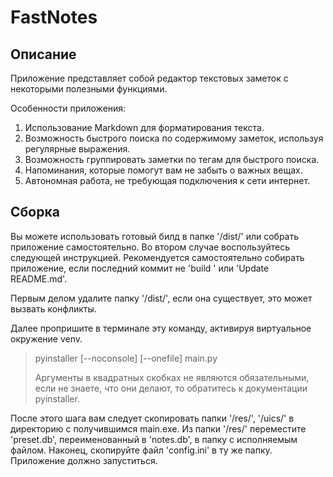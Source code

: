 # FastNotes

## Описание

Приложение представляет собой редактор текстовых заметок с некоторыми полезными
функциями.

Особенности приложения: 
1. Использование Markdown для форматирования текста.
2. Возможность быстрого поиска по содержимому заметок, используя регулярные выражения.
3. Возможность группировать заметки по тегам для быстрого поиска.
4. Напоминания, которые помогут вам не забыть о важных вещах.
5. Автономная работа, не требующая подключения к сети интернет.

## Сборка
Вы можете использовать готовый билд в папке '/dist/' или собрать приложение самостоятельно.
Во втором случае воспользуйтесь следующей инструкцией.
Рекомендуется самостоятельно собирать приложение, если последний коммит не 'build <version>' или 'Update README.md'.

Первым делом удалите папку '/dist/', если она существует, это может вызвать конфликты.

Далее пропришите в терминале эту команду, активируя виртуальное окружение venv.
> pyinstaller [--noconsole] [--onefile] main.py
>
> Аргументы в квадратных скобках не являются обязательными,
> если не знаете, что они делают, то обратитесь к документации pyinstaller.

После этого шага вам следует скопировать папки '/res/', '/uics/' в директорию с
получившимся main.exe. Из папки '/res/' переместите 'preset.db', переименованный
в 'notes.db', в папку с исполняемым файлом.
Наконец, скопируйте файл 'config.ini' в ту же папку.
Приложение должно запуститься.
